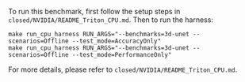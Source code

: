 To run this benchmark, first follow the setup steps in `closed/NVIDIA/README_Triton_CPU.md`. Then to run the harness:

```
make run_cpu_harness RUN_ARGS="--benchmarks=3d-unet --scenarios=Offline --test_mode=AccuracyOnly"
make run_cpu_harness RUN_ARGS="--benchmarks=3d-unet --scenarios=Offline --test_mode=PerformanceOnly"
```

For more details, please refer to `closed/NVIDIA/README_Triton_CPU.md`.